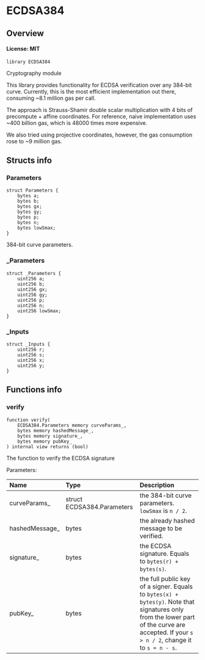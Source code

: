 # ECDSA384

## Overview

#### License: MIT

```solidity
library ECDSA384
```

Cryptography module

This library provides functionality for ECDSA verification over any 384-bit curve. Currently,
this is the most efficient implementation out there, consuming ~8.1 million gas per call.

The approach is Strauss-Shamir double scalar multiplication with 4 bits of precompute + affine coordinates.
For reference, naive implementation uses ~400 billion gas, which is 48000 times more expensive.

We also tried using projective coordinates, however, the gas consumption rose to ~9 million gas.
## Structs info

### Parameters

```solidity
struct Parameters {
	bytes a;
	bytes b;
	bytes gx;
	bytes gy;
	bytes p;
	bytes n;
	bytes lowSmax;
}
```

384-bit curve parameters.
### _Parameters

```solidity
struct _Parameters {
	uint256 a;
	uint256 b;
	uint256 gx;
	uint256 gy;
	uint256 p;
	uint256 n;
	uint256 lowSmax;
}
```


### _Inputs

```solidity
struct _Inputs {
	uint256 r;
	uint256 s;
	uint256 x;
	uint256 y;
}
```


## Functions info

### verify

```solidity
function verify(
    ECDSA384.Parameters memory curveParams_,
    bytes memory hashedMessage_,
    bytes memory signature_,
    bytes memory pubKey_
) internal view returns (bool)
```

The function to verify the ECDSA signature


Parameters:

| Name           | Type                       | Description                                                                                                                                                                                |
| :------------- | :------------------------- | :----------------------------------------------------------------------------------------------------------------------------------------------------------------------------------------- |
| curveParams_   | struct ECDSA384.Parameters | the 384-bit curve parameters. `lowSmax` is `n / 2`.                                                                                                                                        |
| hashedMessage_ | bytes                      | the already hashed message to be verified.                                                                                                                                                 |
| signature_     | bytes                      | the ECDSA signature. Equals to `bytes(r) + bytes(s)`.                                                                                                                                      |
| pubKey_        | bytes                      | the full public key of a signer. Equals to `bytes(x) + bytes(y)`.  Note that signatures only from the lower part of the curve are accepted. If your `s > n / 2`, change it to `s = n - s`. |
